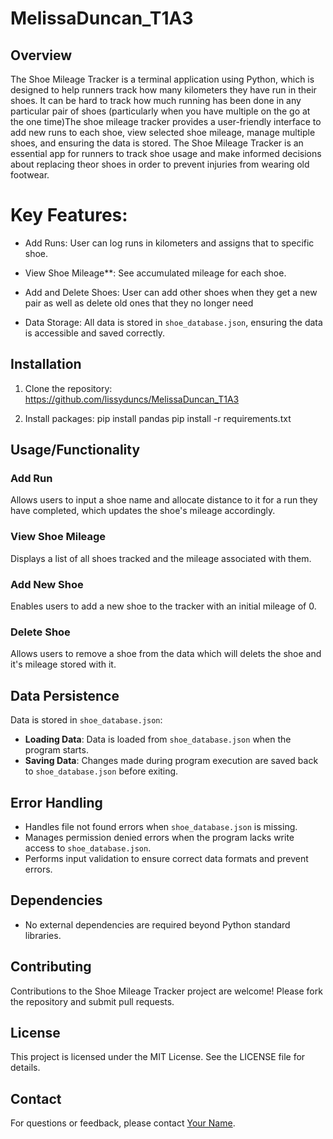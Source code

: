 # MelissaDuncan_T1A3
## Overview

The Shoe Mileage Tracker is a terminal application using Python, which is designed to help runners track how many kilometers they have run in their shoes. It can be hard to track how much running has been done in any particular pair of shoes (particularly when you have multiple on the go at the one time)The shoe mileage tracker provides a user-friendly interface to add new runs to each shoe, view selected shoe mileage, manage multiple shoes, and ensuring the data is stored.
The Shoe Mileage Tracker is an essential app for runners to track shoe usage and make informed decisions about replacing theor shoes in order to prevent injuries from wearing old footwear.

# Key Features:
- Add Runs: User can log runs in kilometers and assigns that to specific shoe. 
- View Shoe Mileage**: See accumulated mileage for each shoe.
- Add and Delete Shoes: User can add other shoes when they get a new pair as well as delete old ones that they no longer need

- Data Storage: All data is stored in `shoe_database.json`, ensuring the data is accessible and saved correctly.


## Installation

1. Clone the repository: https://github.com/lissyduncs/MelissaDuncan_T1A3

2. Install packages: pip install pandas
pip install -r requirements.txt

## Usage/Functionality

### Add Run

Allows users to input a shoe name and allocate distance to it for a run they have completed, which updates the shoe's mileage accordingly.

### View Shoe Mileage

Displays a list of all shoes tracked and the mileage associated with them.

### Add New Shoe

Enables users to add a new shoe to the tracker with an initial mileage of 0.

### Delete Shoe

Allows users to remove a shoe from the data which will delets the shoe and it's mileage stored with it.

## Data Persistence

Data is stored in `shoe_database.json`:
- **Loading Data**: Data is loaded from `shoe_database.json` when the program starts.
- **Saving Data**: Changes made during program execution are saved back to `shoe_database.json` before exiting.

## Error Handling

- Handles file not found errors when `shoe_database.json` is missing.
- Manages permission denied errors when the program lacks write access to `shoe_database.json`.
- Performs input validation to ensure correct data formats and prevent errors.

## Dependencies

- No external dependencies are required beyond Python standard libraries.

## Contributing

Contributions to the Shoe Mileage Tracker project are welcome! Please fork the repository and submit pull requests.

## License

This project is licensed under the MIT License. See the LICENSE file for details.

## Contact

For questions or feedback, please contact [Your Name](mailto:your_email@example.com).
